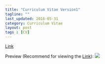 ```yaml
---
title: "Curriculum Vitae Version1"
tagline: ""
last_updated: 2016-05-31
category: Curriculum Vitae
layout: post
tags : [CV]
---
```


[Link](https://rawgithub.com/huboqiang/huboqiang.github.io/master/images/2016-05-31-CV/cv_12.svg)

Preview (Recommend for viewing the [Link](https://rawgithub.com/huboqiang/huboqiang.github.io/master/images/2016-05-31-CV/cv_12.svg)):
<img src="https://rawgithub.com/huboqiang/huboqiang.github.io/master/images/2016-05-31-CV/cv_12.svg">
